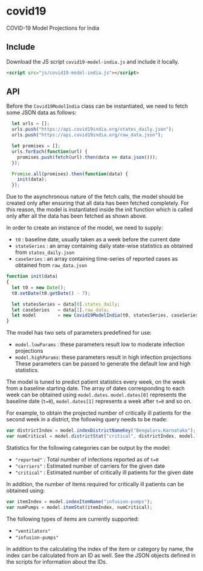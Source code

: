 # covid19
COVID-19 Model Projections for India

## Include
Download the JS script `covid19-model-india.js` and include it locally.
```html
<script src="js/covid19-model-india.js"></script>
```

## API
Before the `Covid19ModelIndia` class can be instantiated, we need to fetch some
JSON data as follows:
```js
  let urls = [];
  urls.push("https://api.covid19india.org/states_daily.json");
  urls.push("https://api.covid19india.org/raw_data.json");

  let promises = [];
  urls.forEach(function(url) {
    promises.push(fetch(url).then(data => data.json()));
  });

  Promise.all(promises).then(function(data) {
    init(data);
  });
```
Due to the asynchronous nature of the fetch calls, the model should be created
only after ensuring that all data has been fetched completely. For this reason,
the model is instantiated inside the init function which is called only after
all the data has been fetched as shown above.

In order to create an instance of the model, we need to supply:
+ `t0` : baseline date, usually taken as a week before the current date
+ `stateSeries` : an array containing daily state-wise statistics as obtained from `states_daily.json`
+ `caseSeries` : an array containing time-series of reported cases as obtained from `raw_data.json`

```js
function init(data)
{
  let t0 = new Date();
  t0.setDate(t0.getDate() - 7);

  let statesSeries = data[0].states_daily;
  let caseSeries   = data[1].raw_data;
  let model        = new Covid19ModelIndia(t0, statesSeries, caseSeries);
}
```

The model has two sets of parameters predefined for use:
+ `model.lowParams` : these parameters result low to moderate infection projections
+ `model.highParams`: these parameters result in high infection projections
These parameters can be passed to generate the default low and high statistics.

The model is tuned to predict patient statistics every week, on the week from
a baseline starting date. The array of dates corresponding to each week
can be obtained using `model.dates`. `model.dates[0]` represents the baseline
date (`t=0`), `model.dates[1]` represents a week after `t=0` and so on. 

For example, to obtain the projected number of critically ill patients
for the second week in a district, the following query needs to be made:
```js
var districtIndex = model.indexDistrictNameKey("Bengaluru.Karnataka");
var numCritical = model.districtStat("critical", districtIndex, model.lowParams, model.dates[2]);
```

Statistics for the following categories can be output by the model:
+ `"reported"` : Total number of infections reported as of `t=0`
+ `"carriers"` : Estimated number of carriers for the given date
+ `"critical"` : Estimated number of critically ill patients for the given date

In addition, the number of items required for critically ill patients can be obtained
using:
```js
var itemIndex = model.indexItemName("infusion-pumps");
var numPumps = model.itemStat(itemIndex, numCritical);
```
The following types of items are currently supported:
+ `"ventilators"`
+ `"infusion-pumps"`

In addition to the calculating the index of the item or category by name, the
index can be calculated from an ID as well. See the JSON objects defined in
the scripts for information about the IDs.
